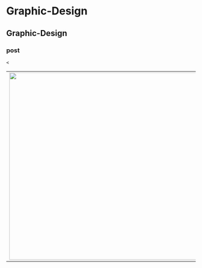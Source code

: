 # Graphic-Design
## Graphic-Design
### post
<table>
  <tr>
    <td><img src="https://raw.githubusercontent.com/bhatuprakash3219/Graphic-Design/main/Mothers-day.jpg" width="500"/></td>
      <td><img src="https://raw.githubusercontent.com/bhatuprakash3219/Graphic-Design/main/Makar Sankranti.jpg" width="500"/></td>
         <td><img src="https://raw.githubusercontent.com/bhatuprakash3219/Graphic-Design/main/26-jan.png" width="500"/></td>
   
    <
  </tr>
</table>

